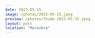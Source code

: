 ```yaml
---
date: 2022-05-15
image: /photos/2022-05-15.jpeg
preview: /photos/thumb-2022-05-15.jpeg
layout: post
location: "Maroubra"
---
```



